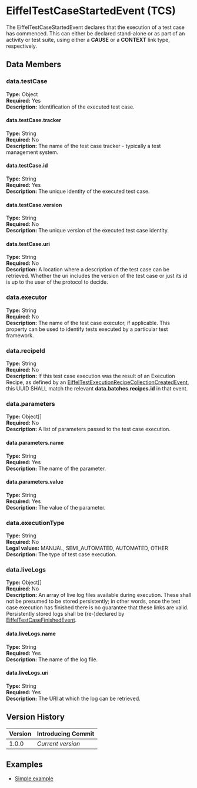 # EiffelTestCaseStartedEvent (TCS)
The EiffelTestCaseStartedEvent declares that the execution of a test case has commenced. This can either be declared stand-alone or as part of an activity or test suite, using either a __CAUSE__ or a __CONTEXT__ link type, respectively. 

## Data Members
### data.testCase
__Type:__ Object  
__Required:__ Yes  
__Description:__ Identification of the executed test case.

#### data.testCase.tracker
__Type:__ String  
__Required:__ No  
__Description:__ The name of the test case tracker - typically a test management system.

#### data.testCase.id
__Type:__ String  
__Required:__ Yes  
__Description:__ The unique identity of the executed test case.

#### data.testCase.version
__Type:__ String  
__Required:__ No  
__Description:__ The unique version of the executed test case identity.

#### data.testCase.uri
__Type:__ String  
__Required:__ No  
__Description:__ A location where a description of the test case can be retrieved. Whether the uri includes the version of the test case or just its id is up to the user of the protocol to decide.

### data.executor
__Type:__ String  
__Required:__ No  
__Description:__ The name of the test case executor, if applicable. This property can be used to identify tests executed by a particular test framework.

### data.recipeId
__Type:__ String  
__Required:__ No  
__Description:__ If this test case execution was the result of an Execution Recipe, as defined by an [EiffelTestExecutionRecipeCollectionCreatedEvent](./EiffelTestExecutionRecipeCollectionCreatedEvent.md), this UUID SHALL match the relevant __data.batches.recipes.id__ in that event.

### data.parameters
__Type:__ Object[]  
__Required:__ No  
__Description:__ A list of parameters passed to the test case execution.

#### data.parameters.name
__Type:__ String  
__Required:__ Yes  
__Description:__ The name of the parameter.

#### data.parameters.value
__Type:__ String  
__Required:__ Yes  
__Description:__ The value of the parameter.

### data.executionType
__Type:__ String  
__Required:__ No  
__Legal values:__ MANUAL, SEMI_AUTOMATED, AUTOMATED, OTHER  
__Description:__ The type of test case execution.

### data.liveLogs
__Type:__ Object[]  
__Required:__ No  
__Description:__ An array of live log files available during execution. These shall not be presumed to be stored persistently; in other words, once the test case execution has finished there is no guarantee that these links are valid. Persistently stored logs shall be (re-)declared by [EiffelTestCaseFinishedEvent](./EiffelTestCaseFinishedEvent.md).

#### data.liveLogs.name
__Type:__ String  
__Required:__ Yes  
__Description:__ The name of the log file.

#### data.liveLogs.uri
__Type:__ String  
__Required:__ Yes  
__Description:__ The URI at which the log can be retrieved.

## Version History
| Version   | Introducing Commit |
| --------- | ------------------ |
| 1.0.0     | _Current version_  |

## Examples
* [Simple example](../examples/events/EiffelTestCaseStartedEvent/simple.json)